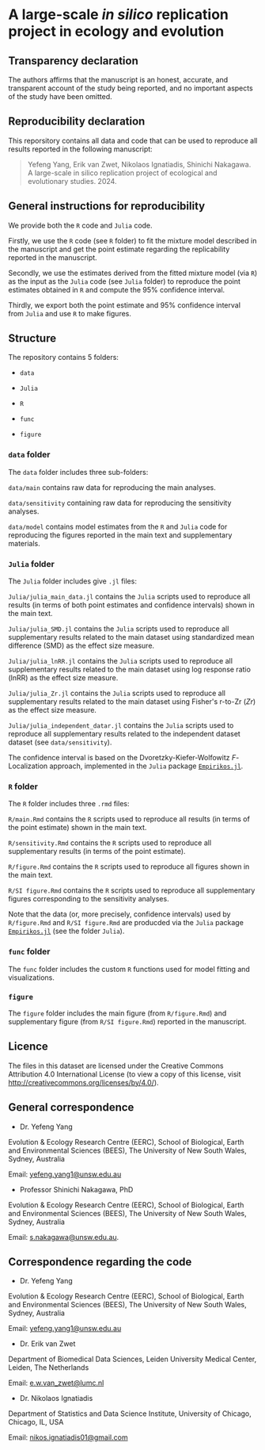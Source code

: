 # A large-scale *in silico* replication project in ecology and evolution


## Transparency declaration

The authors affirms that the manuscript is an honest, accurate, and transparent account of the study being reported, and no important
aspects of the study have been omitted.

## Reproducibility declaration

This reporsitory contains all data and code that can be used to reproduce all results reported in the following manuscript:

> Yefeng Yang, Erik van Zwet, Nikolaos Ignatiadis, Shinichi Nakagawa. A large-scale in silico replication project of ecological and evolutionary studies. 2024.


## General instructions for reproducibility

We provide both the `R` code and `Julia` code. 

Firstly, we use the `R` code (see `R` folder) to fit the mixture model described in the manuscript and get the point estimate regarding the replicability reported in the manuscript.

Secondly, we use the estimates derived from the fitted mixture model (via `R`) as the input as the `Julia` code (see `Julia` folder) to reproduce the point estimates obtained in `R` and compute the 95% confidence interval. 

Thirdly, we export both the point estimate and 95% confidence interval from `Julia` and use `R` to make figures.


## Structure

The repository contains 5 folders:

- `data`

- `Julia`

- `R`

- `func`
 
- `figure`

  
### `data` folder

The `data` folder includes three sub-folders:

`data/main` contains raw data for reproducing the main analyses.

`data/sensitivity` containing raw data for reproducing the sensitivity analyses.

`data/model` contains model estimates from the `R` and `Julia` code for reproducing the figures reported in the main text and supplementary materials.


### `Julia` folder

The `Julia` folder includes give `.jl` files:

`Julia/julia_main_data.jl` contains the `Julia` scripts used to reproduce all results (in terms of both point estimates and confidence intervals) shown in the main text. 

`Julia/julia_SMD.jl` contains the `Julia` scripts used to reproduce all supplementary results related to the main dataset using standardized mean difference (SMD) as the effect size measure. 

`Julia/julia_lnRR.jl` contains the `Julia` scripts used to reproduce all supplementary results related to the main dataset using log response ratio (lnRR) as the effect size measure. 

`Julia/julia_Zr.jl` contains the `Julia` scripts used to reproduce all supplementary results related to the main dataset using Fisher's r-to-Zr (*Zr*) as the effect size measure. 

`Julia/julia_independent_datar.jl` contains the `Julia` scripts used to reproduce all supplementary results related to the independent dataset dataset (see `data/sensitivity`). 

The confidence interval is based on the Dvoretzky-Kiefer-Wolfowitz *F*-Localization approach, implemented in the `Julia` package [`Empirikos.jl`](https://github.com/nignatiadis/Empirikos.jl).

### `R` folder

The `R` folder includes three `.rmd` files:

`R/main.Rmd` contains the `R` scripts used to reproduce all results (in terms of the point estimate) shown in the main text. 

`R/sensitivity.Rmd` contains the `R` scripts used to reproduce all supplementary results (in terms of the point estimate). 

`R/figure.Rmd` contains the `R` scripts used to reproduce all figures shown in the main text. 

`R/SI figure.Rmd` contains the `R` scripts used to reproduce all supplementary figures corresponding to the sensitivity analyses.

Note that the data (or, more precisely, confidence intervals) used by `R/figure.Rmd` and `R/SI figure.Rmd` are producded via the `Julia` package [`Empirikos.jl`](https://github.com/nignatiadis/Empirikos.jl) (see the folder `Julia`). 


### `func` folder

The `func` folder includes the custom `R` functions used for model fitting and visualizations.

### `figure`

The `figure` folder includes the main figure (from `R/figure.Rmd`) and supplementary figure (from `R/SI figure.Rmd`) reported in the manuscript.


## Licence

The files in this dataset are licensed under the Creative Commons Attribution 4.0 International License (to view a copy of this license, visit http://creativecommons.org/licenses/by/4.0/).

## General correspondence

- Dr. Yefeng Yang

Evolution & Ecology Research Centre (EERC), 
School of Biological, Earth and Environmental Sciences (BEES), 
The University of New South Wales, Sydney, Australia

Email: yefeng.yang1@unsw.edu.au

- Professor Shinichi Nakagawa, PhD

Evolution & Ecology Research Centre (EERC), 
School of Biological, Earth and Environmental Sciences (BEES), 
The University of New South Wales, Sydney, Australia 

Email: s.nakagawa@unsw.edu.au.  

## Correspondence regarding the code

- Dr. Yefeng Yang

Evolution & Ecology Research Centre (EERC), 
School of Biological, Earth and Environmental Sciences (BEES), 
The University of New South Wales, Sydney, Australia

Email: yefeng.yang1@unsw.edu.au

- Dr. Erik van Zwet

Department of Biomedical Data Sciences,
Leiden University Medical Center, Leiden, The Netherlands

Email: e.w.van_zwet@lumc.nl


- Dr. Nikolaos Ignatiadis

Department of Statistics and Data Science Institute, 
University of Chicago, Chicago, IL, USA

Email: nikos.ignatiadis01@gmail.com
